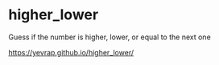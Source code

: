 # higher_lower

Guess if the number is higher, lower, or equal to the next one

https://yevrap.github.io/higher_lower/
